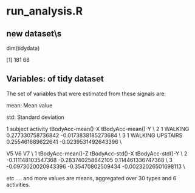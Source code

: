 # run_analysis.R 


## new dataset\s

dim(tidydata)

[1] 181  68

## Variables: of tidy dataset
The set of variables that were estimated from these signals are:

mean: Mean value

std: Standard deviation

1 subject         activity tBodyAcc-mean()-X   tBodyAcc-mean()-Y \\
2       1          WALKING 0.277330758736842 -0.0173838185273684 \\
3       1 WALKING UPSTAIRS 0.255461689622641 -0.0239531492643396 \\

V5                 V6                   V7 \\
1   tBodyAcc-mean()-Z   tBodyAcc-std()-X     tBodyAcc-std()-Y \\
2  -0.111148103547368 -0.283740258842105    0.114461336747368 \\
3 -0.0973020020943396  -0.35470802509434 -0.00232026501698113 \\

etc .... and more values are means, aggregated over 30 types  and 6 activities.


